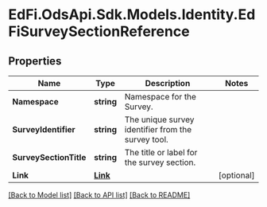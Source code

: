 # EdFi.OdsApi.Sdk.Models.Identity.EdFiSurveySectionReference
## Properties

Name | Type | Description | Notes
------------ | ------------- | ------------- | -------------
**Namespace** | **string** | Namespace for the Survey. | 
**SurveyIdentifier** | **string** | The unique survey identifier from the survey tool. | 
**SurveySectionTitle** | **string** | The title or label for the survey section. | 
**Link** | [**Link**](Link.md) |  | [optional] 

[[Back to Model list]](../README.md#documentation-for-models) [[Back to API list]](../README.md#documentation-for-api-endpoints) [[Back to README]](../README.md)

